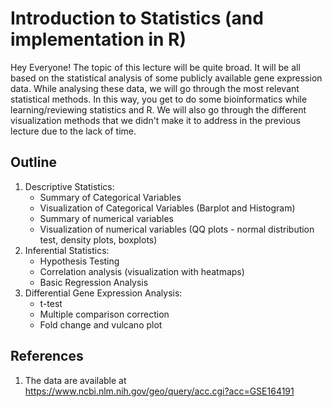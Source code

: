 # Introduction to Statistics (and implementation in R)

Hey Everyone! The topic of this lecture will be quite broad. It will be all based on the statistical analysis of some publicly available gene expression data. While analysing these data, we will go through the most relevant statistical methods. In this way, you get to do some bioinformatics while learning/reviewing statistics and R. We will also go through the different visualization methods that we didn't make it to address in the previous lecture due to the lack of time. 

## Outline

1. Descriptive Statistics:
    - Summary of Categorical Variables
    - Visualization of Categorical Variables (Barplot and Histogram)
    - Summary of numerical variables
    - Visualization of numerical variables (QQ plots - normal distribution test, density plots, boxplots)
2. Inferential Statistics:
    - Hypothesis Testing 
    - Correlation analysis (visualization with heatmaps)
    - Basic Regression Analysis
3. Differential Gene Expression Analysis:
    - t-test
    - Multiple comparison correction
    - Fold change and vulcano plot
    

## References
1. The data are available at https://www.ncbi.nlm.nih.gov/geo/query/acc.cgi?acc=GSE164191
